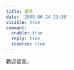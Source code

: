 ```yaml
---
title: 留言
date: '2008-06-24 23:39'
visible: true
comment:
  enable: true
  reply: true
  reverse: true
---
```

歡迎留言。
